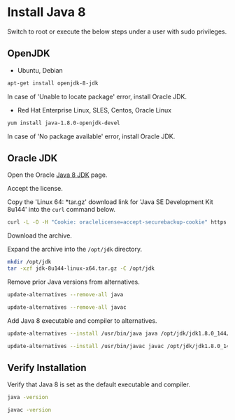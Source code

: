 # Install Java 8

Switch to root or execute the below steps under a user with sudo privileges.

## OpenJDK

* Ubuntu, Debian

```sh
apt-get install openjdk-8-jdk
```

In case of 'Unable to locate package' error, install Oracle JDK.

* Red Hat Enterprise Linux, SLES, Centos, Oracle Linux

```sh
yum install java-1.8.0-openjdk-devel
```

In case of 'No package available' error, install Oracle JDK.

## Oracle JDK

Open the Oracle [Java 8 JDK](https://www.oracle.com/technetwork/java/javase/downloads/jdk8-downloads-2133151.html) page.

Accept the license.

Copy the 'Linux 64: *tar.gz' download link for 'Java SE Development Kit 8u144' into the `curl` command below.

```sh
curl -L -O -H "Cookie: oraclelicense=accept-securebackup-cookie" https://download.oracle.com/otn-pub/java/jdk/8u144-b01/090f390dda5b47b9b721c7dfaa008135/jdk-8u144-linux-x64.tar.gz
```

Download the archive.

Expand the archive into the `/opt/jdk` directory.

```sh
mkdir /opt/jdk
tar -xzf jdk-8u144-linux-x64.tar.gz -C /opt/jdk
```

Remove prior Java versions from alternatives.

```sh
update-alternatives --remove-all java
```

```sh
update-alternatives --remove-all javac
```

Add Java 8 executable and compiler to alternatives.

```sh
update-alternatives --install /usr/bin/java java /opt/jdk/jdk1.8.0_144/bin/java 100
```

```sh
update-alternatives --install /usr/bin/javac javac /opt/jdk/jdk1.8.0_144/bin/javac 100
```

## Verify Installation

Verify that Java 8 is set as the default executable and compiler.

```sh
java -version
```

```sh
javac -version
```
